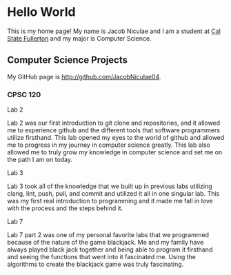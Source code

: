 # Hello World

This is my home page! My name is Jacob Niculae and I am a student at [Cal State Fullerton](http://www.fullerton.edu/) and my major is Computer Science.

## Computer Science Projects

My GitHub page is http://github.com/JacobNiculae04.

### CPSC 120

Lab 2

Lab 2 was our first introduction to git clone and repositories, and it allowed me to experience github and the different tools that software programmers utilize firsthand. This lab opened my eyes to the world of github and allowed me to progress in my journey in computer science greatly. This lab also allowed me to truly grow my knowledge in computer science and set me on the path I am on today.

Lab 3

Lab 3 took all of the knowledge that we built up in previous labs utilizing clang, lint, push, pull, and commit and utilized it all in one singular lab. This was my first real introduction to programming and it made me fall in love with the process and the steps behind it. 

Lab 7 

Lab 7 part 2 was one of my personal favorite labs that we programmed because of the nature of the game blackjack. Me and my family have always played black jack together and being able to program it firsthand and seeing the functions that went into it fascinated me. Using the algorithms to create the blackjack game was truly fascinating.


